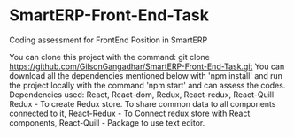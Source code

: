 # SmartERP-Front-End-Task
Coding assessment for FrontEnd Position in SmartERP

You can clone this project with the command: git clone https://github.com/GilsonGangadhar/SmartERP-Front-End-Task.git
You can download all the dependencies mentioned below with 'npm install' and run the project locally with the command 'npm start' and can assess the codes. 
Dependencies used: React, React-dom, Redux, React-redux, React-Quill
Redux - To create Redux store. To share common data to all components connected to it,
React-Redux - To Connect redux store with React components,
React-Quill - Package to use text editor. 


